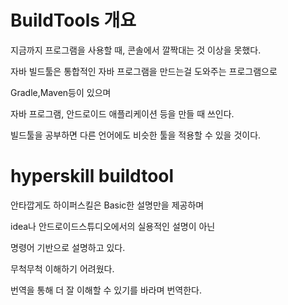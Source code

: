 # BuildTools 개요

지금까지 프로그램을 사용할 때, 콘솔에서 깔짝대는 것 이상을 못했다.

자바 빌드툴은 통합적인 자바 프로그램을 만드는걸 도와주는 프로그램으로

Gradle,Maven등이 있으며

자바 프로그램, 안드로이드 애플리케이션 등을 만들 때 쓰인다.

빌드툴을 공부하면 다른 언어에도 비슷한 툴을 적용할 수 있을 것이다.

# hyperskill buildtool

안타깝게도 하이퍼스킬은 Basic한 설명만을 제공하며

idea나 안드로이드스튜디오에서의 실용적인 설명이 아닌

명령어 기반으로 설명하고 있다.

무척무척 이해하기 어려웠다.

번역을 통해 더 잘 이해할 수 있기를 바라며 번역한다.

